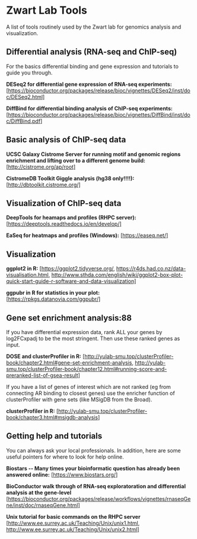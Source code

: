 # Zwart Lab Tools
A list of tools routinely used by the Zwart lab for genomics analysis and visualization.

## Differential analysis (RNA-seq and ChIP-seq) <a name="differential analysis"></a>

For the basics differential binding and gene expression and tutorials to guide you through.

**DESeq2 for differential gene expression of RNA-seq experiments:** [https://bioconductor.org/packages/release/bioc/vignettes/DESeq2/inst/doc/DESeq2.html]

**DiffBind for differential binding analysis of ChIP-seq experiments:** [https://bioconductor.org/packages/release/bioc/vignettes/DiffBind/inst/doc/DiffBind.pdf]


## Basic analysis of ChIP-seq data <a name="Basic analysis of ChIP-seq data"></a>

**UCSC Galaxy Cistrome Server for running motif and genomic regions enrichment and lifting over to a different genome build:** [http://cistrome.org/ap/root]

**CistromeDB Toolkit Giggle analysis (hg38 only!!!!):** [http://dbtoolkit.cistrome.org/]



## Visualization of ChIP-seq data <a name="Visualization of ChIP-seq data"></a>

**DeepTools for heamaps and profiles (RHPC server):** [https://deeptools.readthedocs.io/en/develop/]

**EaSeq for heatmaps and profiles (Windows):** [https://easeq.net/]



## Visualization <a name="Visualization"></a>

**ggplot2 in R:** [https://ggplot2.tidyverse.org/, https://r4ds.had.co.nz/data-visualisation.html, http://www.sthda.com/english/wiki/ggplot2-box-plot-quick-start-guide-r-software-and-data-visualization]

**ggpubr in R for statistics in your plot:** [https://rpkgs.datanovia.com/ggpubr/]


## Gene set enrichment analysis:88 <a name="gene set enrichment analysis"></a>

If you have differential expression data, rank ALL your genes by log2FCxpadj to be the most stringent. Then use these ranked genes as input.

**DOSE and clusterProfiler in R:** [http://yulab-smu.top/clusterProfiler-book/chapter2.html#gene-set-enrichment-analysis, http://yulab-smu.top/clusterProfiler-book/chapter12.html#running-score-and-preranked-list-of-gsea-result]

If you have a list of genes of interest which are not ranked (eg from connecting AR binding to closest genes) use the enricher function of clusterProfiler with gene sets (like MSigDB from the Broad). 

**clusterProfiler in R:** [http://yulab-smu.top/clusterProfiler-book/chapter3.html#msigdb-analysis]



## Getting help and tutorials <a name="getting help and tutorials"></a>

You can always ask your local professionals. In addition, here are some useful pointers for where to look for help online. 

**Biostars -- Many times your bioinformatic question has already been answered online:** [https://www.biostars.org/]

**BioConductor walk through of RNA-seq exploratoration and differential analysis at the gene-level** [https://bioconductor.org/packages/release/workflows/vignettes/rnaseqGene/inst/doc/rnaseqGene.html]

**Unix tutorial for basic commands on the RHPC server** [http://www.ee.surrey.ac.uk/Teaching/Unix/unix1.html, http://www.ee.surrey.ac.uk/Teaching/Unix/unix2.html]

